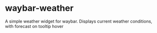 # waybar-weather
A simple weather widget for waybar. Displays current weather conditions, with forecast on tooltip hover
